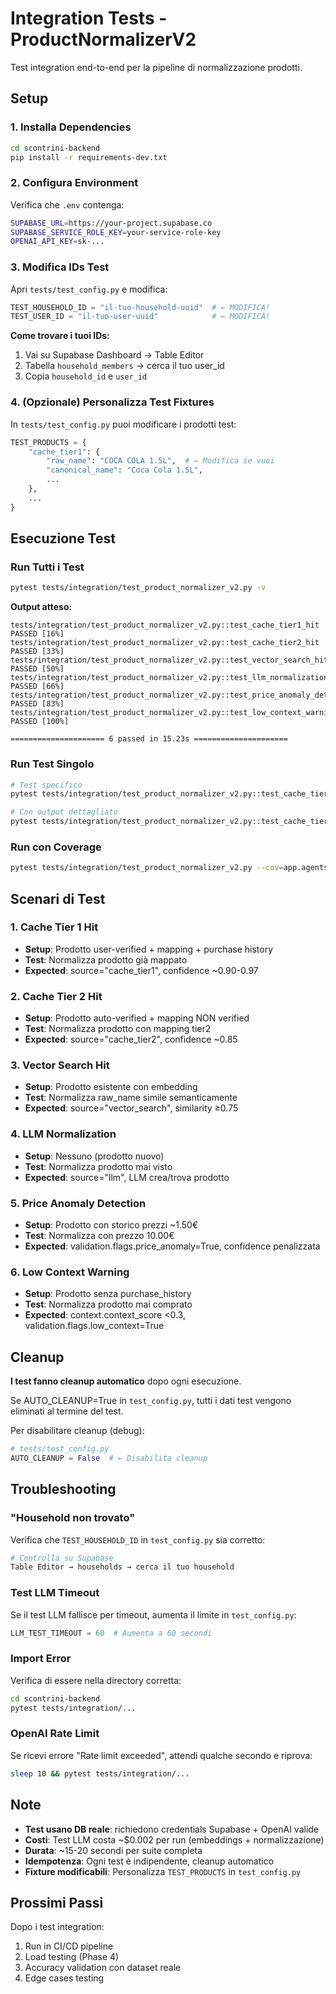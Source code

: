 # Integration Tests - ProductNormalizerV2

Test integration end-to-end per la pipeline di normalizzazione prodotti.

## Setup

### 1. Installa Dependencies

```bash
cd scontrini-backend
pip install -r requirements-dev.txt
```

### 2. Configura Environment

Verifica che `.env` contenga:
```bash
SUPABASE_URL=https://your-project.supabase.co
SUPABASE_SERVICE_ROLE_KEY=your-service-role-key
OPENAI_API_KEY=sk-...
```

### 3. Modifica IDs Test

Apri `tests/test_config.py` e modifica:

```python
TEST_HOUSEHOLD_ID = "il-tuo-household-uuid"  # ← MODIFICA!
TEST_USER_ID = "il-tuo-user-uuid"            # ← MODIFICA!
```

**Come trovare i tuoi IDs:**

1. Vai su Supabase Dashboard → Table Editor
2. Tabella `household_members` → cerca il tuo user_id
3. Copia `household_id` e `user_id`

### 4. (Opzionale) Personalizza Test Fixtures

In `tests/test_config.py` puoi modificare i prodotti test:

```python
TEST_PRODUCTS = {
    "cache_tier1": {
        "raw_name": "COCA COLA 1.5L",  # ← Modifica se vuoi
        "canonical_name": "Coca Cola 1.5L",
        ...
    },
    ...
}
```

## Esecuzione Test

### Run Tutti i Test

```bash
pytest tests/integration/test_product_normalizer_v2.py -v
```

**Output atteso:**
```
tests/integration/test_product_normalizer_v2.py::test_cache_tier1_hit PASSED [16%]
tests/integration/test_product_normalizer_v2.py::test_cache_tier2_hit PASSED [33%]
tests/integration/test_product_normalizer_v2.py::test_vector_search_hit PASSED [50%]
tests/integration/test_product_normalizer_v2.py::test_llm_normalization PASSED [66%]
tests/integration/test_product_normalizer_v2.py::test_price_anomaly_detection PASSED [83%]
tests/integration/test_product_normalizer_v2.py::test_low_context_warning PASSED [100%]

===================== 6 passed in 15.23s =====================
```

### Run Test Singolo

```bash
# Test specifico
pytest tests/integration/test_product_normalizer_v2.py::test_cache_tier1_hit -v

# Con output dettagliato
pytest tests/integration/test_product_normalizer_v2.py::test_cache_tier1_hit -v -s
```

### Run con Coverage

```bash
pytest tests/integration/test_product_normalizer_v2.py --cov=app.agents.product_normalizer_v2 --cov-report=html
```

## Scenari di Test

### 1. Cache Tier 1 Hit
- **Setup**: Prodotto user-verified + mapping + purchase history
- **Test**: Normalizza prodotto già mappato
- **Expected**: source="cache_tier1", confidence ~0.90-0.97

### 2. Cache Tier 2 Hit
- **Setup**: Prodotto auto-verified + mapping NON verified
- **Test**: Normalizza prodotto con mapping tier2
- **Expected**: source="cache_tier2", confidence ~0.85

### 3. Vector Search Hit
- **Setup**: Prodotto esistente con embedding
- **Test**: Normalizza raw_name simile semanticamente
- **Expected**: source="vector_search", similarity ≥0.75

### 4. LLM Normalization
- **Setup**: Nessuno (prodotto nuovo)
- **Test**: Normalizza prodotto mai visto
- **Expected**: source="llm", LLM crea/trova prodotto

### 5. Price Anomaly Detection
- **Setup**: Prodotto con storico prezzi ~1.50€
- **Test**: Normalizza con prezzo 10.00€
- **Expected**: validation.flags.price_anomaly=True, confidence penalizzata

### 6. Low Context Warning
- **Setup**: Prodotto senza purchase_history
- **Test**: Normalizza prodotto mai comprato
- **Expected**: context.context_score <0.3, validation.flags.low_context=True

## Cleanup

**I test fanno cleanup automatico** dopo ogni esecuzione.

Se AUTO_CLEANUP=True in `test_config.py`, tutti i dati test vengono eliminati al termine del test.

Per disabilitare cleanup (debug):
```python
# tests/test_config.py
AUTO_CLEANUP = False  # ← Disabilita cleanup
```

## Troubleshooting

### "Household non trovato"

Verifica che `TEST_HOUSEHOLD_ID` in `test_config.py` sia corretto:

```bash
# Controlla su Supabase
Table Editor → households → cerca il tuo household
```

### Test LLM Timeout

Se il test LLM fallisce per timeout, aumenta il limite in `test_config.py`:

```python
LLM_TEST_TIMEOUT = 60  # Aumenta a 60 secondi
```

### Import Error

Verifica di essere nella directory corretta:

```bash
cd scontrini-backend
pytest tests/integration/...
```

### OpenAI Rate Limit

Se ricevi errore "Rate limit exceeded", attendi qualche secondo e riprova:

```bash
sleep 10 && pytest tests/integration/...
```

## Note

- **Test usano DB reale**: richiedono credentials Supabase + OpenAI valide
- **Costi**: Test LLM costa ~$0.002 per run (embeddings + normalizzazione)
- **Durata**: ~15-20 secondi per suite completa
- **Idempotenza**: Ogni test è indipendente, cleanup automatico
- **Fixture modificabili**: Personalizza `TEST_PRODUCTS` in `test_config.py`

## Prossimi Passi

Dopo i test integration:
1. Run in CI/CD pipeline
2. Load testing (Phase 4)
3. Accuracy validation con dataset reale
4. Edge cases testing
